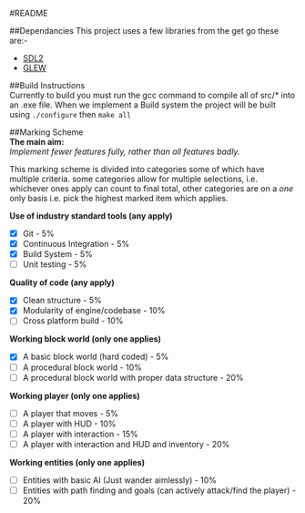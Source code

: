 #README

##Dependancies
This project uses a few libraries from the get go these are:-
- [SDL2](https://www.libsdl.org/download-2.0.php)
- [GLEW](http://glew.sourceforge.net/)

##Build Instructions  
Currently to build you must run  the gcc command to compile all of src/* into an .exe file. When we implement a Build system the project will be built using `./configure` then `make all`

##Marking Scheme  
**The main aim:**  
*Implement fewer features fully, rather than all features badly.*  
  
This marking scheme is divided into categories some of which have multiple criteria. some categories allow for multiple selections, i.e. whichever ones apply can count to final total, other categories are on a *one* only basis i.e. pick the highest marked item which applies.  
  
**Use of industry standard tools (any apply)**  
  - [x] Git - 5%  
  - [x] Continuous Integration - 5%  
  - [x] Build System - 5%  
  - [ ] Unit testing - 5%  
  
**Quality of code (any apply)**  
  - [x] Clean structure - 5%  
  - [x] Modularity of engine/codebase - 10%  
  - [ ] Cross platform build - 10%  
  
**Working block world (only one applies)**  
  - [x] A basic block world (hard coded) - 5%  
  - [ ] A procedural block world  - 10%  
  - [ ] A procedural block world with proper data structure - 20%  
  
**Working player (only one applies)**  
  - [ ] A player that moves - 5%  
  - [ ] A player with HUD - 10%  
  - [ ] A player with interaction - 15%  
  - [ ] A player with interaction and HUD and inventory - 20%  
  
**Working entities (only one applies)**  
  - [ ] Entities with basic AI (Just wander aimlessly) - 10%  
  - [ ] Entities with path finding and goals (can actively attack/find the player) - 20%  
